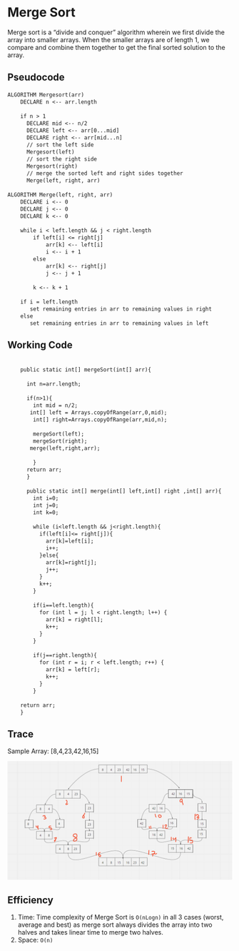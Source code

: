 # Merge Sort
Merge sort is a “divide and conquer” algorithm wherein we first divide the array into smaller arrays. When the smaller arrays are of length 1, we compare and combine them together to get the final sorted solution to the array.

## Pseudocode
```
ALGORITHM Mergesort(arr)
    DECLARE n <-- arr.length

    if n > 1
      DECLARE mid <-- n/2
      DECLARE left <-- arr[0...mid]
      DECLARE right <-- arr[mid...n]
      // sort the left side
      Mergesort(left)
      // sort the right side
      Mergesort(right)
      // merge the sorted left and right sides together
      Merge(left, right, arr)

ALGORITHM Merge(left, right, arr)
    DECLARE i <-- 0
    DECLARE j <-- 0
    DECLARE k <-- 0

    while i < left.length && j < right.length
        if left[i] <= right[j]
            arr[k] <-- left[i]
            i <-- i + 1
        else
            arr[k] <-- right[j]
            j <-- j + 1

        k <-- k + 1

    if i = left.length
       set remaining entries in arr to remaining values in right
    else
       set remaining entries in arr to remaining values in left
```

## Working Code
```

    public static int[] mergeSort(int[] arr){

      int n=arr.length;

      if(n>1){
        int mid = n/2;
       int[] left = Arrays.copyOfRange(arr,0,mid);
        int[] right=Arrays.copyOfRange(arr,mid,n);

        mergeSort(left);
        mergeSort(right);
       merge(left,right,arr);

        }
      return arr;
      }

      public static int[] merge(int[] left,int[] right ,int[] arr){
        int i=0;
        int j=0;
        int k=0;

        while (i<left.length && j<right.length){
          if(left[i]<= right[j]){
            arr[k]=left[i];
            i++;
          }else{
            arr[k]=right[j];
            j++;
          }
          k++;
        }

        if(i==left.length){
          for (int l = j; l < right.length; l++) {
            arr[k] = right[l];
            k++;
          }
        }

        if(j==right.length){
          for (int r = i; r < left.length; r++) {
            arr[k] = left[r];
            k++;
          }
        }

    return arr;
    }
```
## Trace
Sample Array: [8,4,23,42,16,15]

![traceMergeSort](traceMergeSort.png)


## Efficiency
1. Time: Time complexity of Merge Sort is  `O(nLogn)` in all 3 cases (worst, average and best) as merge sort always divides the array into two halves and takes linear time to merge two halves.
2. Space: `O(n)`